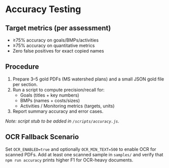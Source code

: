 # Accuracy Testing

## Target metrics (per assessment)
- ≥75% accuracy on goals/BMPs/activities
- ≥75% accuracy on quantitative metrics
- Zero false positives for exact copied names

## Procedure
1. Prepare 3–5 gold PDFs (MS watershed plans) and a small JSON gold file per section.
2. Run a script to compute precision/recall for:
   - Goals (titles + key numbers)
   - BMPs (names + costs/sizes)
   - Activities / Monitoring metrics (targets, units)
3. Report summary accuracy and error cases.

_Note: script stub to be added in `/scripts/accuracy.js`._


## OCR Fallback Scenario
Set `OCR_ENABLED=true` and optionally `OCR_MIN_TEXT=500` to enable OCR for scanned PDFs. 
Add at least one scanned sample in `samples/` and verify that `npm run accuracy` prints higher F1 for OCR-heavy documents.
